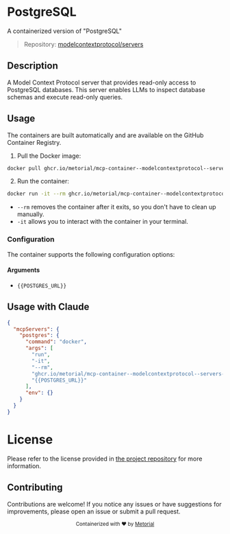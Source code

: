 
# PostgreSQL

A containerized version of "PostgreSQL"

> Repository: [modelcontextprotocol/servers](https://github.com/modelcontextprotocol/servers)

## Description

A Model Context Protocol server that provides read-only access to PostgreSQL databases. This server enables LLMs to inspect database schemas and execute read-only queries.


## Usage

The containers are built automatically and are available on the GitHub Container Registry.

1. Pull the Docker image:

```bash
docker pull ghcr.io/metorial/mcp-container--modelcontextprotocol--servers--postgres
```

2. Run the container:

```bash
docker run -it --rm ghcr.io/metorial/mcp-container--modelcontextprotocol--servers--postgres {{POSTGRES_URL}}
```

- `--rm` removes the container after it exits, so you don't have to clean up manually.
- `-it` allows you to interact with the container in your terminal.


### Configuration

The container supports the following configuration options:


#### Arguments

- `{{POSTGRES_URL}}`






## Usage with Claude

```json
{
  "mcpServers": {
    "postgres": {
      "command": "docker",
      "args": [
        "run",
        "-it",
        "--rm",
        "ghcr.io/metorial/mcp-container--modelcontextprotocol--servers--postgres",
        "{{POSTGRES_URL}}"
      ],
      "env": {}
    }
  }
}
```

# License

Please refer to the license provided in [the project repository](https://github.com/modelcontextprotocol/servers) for more information.

## Contributing

Contributions are welcome! If you notice any issues or have suggestions for improvements, please open an issue or submit a pull request.

<div align="center">
  <sub>Containerized with ❤️ by <a href="https://metorial.com">Metorial</a></sub>
</div>
  